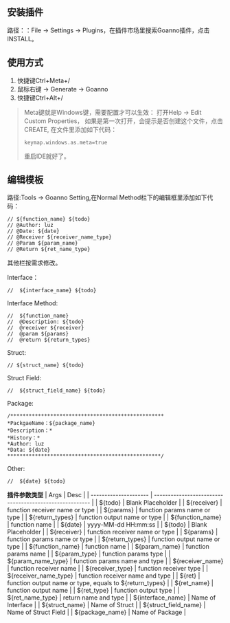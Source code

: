 ## 安装插件
路径：：File -> Settings -> Plugins，在插件市场里搜索Goanno插件，点击INSTALL。

## 使用方式
  1. 快捷键Ctrl+Meta+/
  2. 鼠标右键 -> Generate -> Goanno
  3. 快捷键Ctrl+Alt+/
 
 > Meta键就是Windows键，需要配置才可以生效：
 > 打开Help -> Edit Custom Properties， 如果是第⼀次打开，会提⽰是否创建这个文件，点击CREATE, 在文件⾥添加如下代码：
 > ```
 > keymap.windows.as.meta=true
 > ```
 > 重启IDE就好了。
 
 ## 编辑模板
 路径:Tools -> Goanno Setting,在Normal Method栏下的编辑框里添加如下代码：

 ```
// ${function_name} ${todo}
// @Author: luz 
// @Date: ${date}
// @Receiver ${receiver_name_type}
// @Param ${param_name}
// @Return ${ret_name_type}
 ```
 
其他栏按需求修改。

Interface：
```
//  ${interface_name} ${todo}
```

Interface Method:
 ```
//  ${function_name}
//  @Description: ${todo}
//  @receiver ${receiver}
//  @param ${params}
//  @return ${return_types}
```

Struct:
```
// ${struct_name} ${todo}
```

Struct Field:
```
//  ${struct_field_name} ${todo}
```

Package:
```
/**************************************************
*PackgaeName：${package_name}
*Description：*
*History：*
*Author: luz
*Data: ${date}
**************************************************/

```

Other:
```
//  ${date} ${todo}
```

**插件参数类型**
| Args                  | Desc                                                    |
| --------------------- | ------------------------------------------------------- |
| ${todo}               | Blank Placeholder                                       |
| ${receiver}           | function receiver name or type                          |
| ${params}             | function params name or type                            |
| ${return_types}       | function output name or type                            |
| ${function_name}      | function name                                           |
| ${date}               | yyyy-MM-dd HH:mm:ss                                     |
| ${todo}               | Blank Placeholder                                       |
| ${receiver}           | function receiver name or type                          |
| ${params}             | function params name or type                            |
| ${return_types}       | function output name or type                            |
| ${function_name}      | function name                                           |
| ${param_name}         | function params name                                    |
| ${param_type}         | function params type                                    |
| ${param_name_type}    | function params name and type                           |
| ${receiver_name}      | function receiver name                                  |
| ${receiver_type}      | function receiver type                                  |
| ${receiver_name_type} | function receiver name and type                         |
| ${ret}                | function output name or type, equals to ${return_types} |
| ${ret_name}           | function output name                                    |
| ${ret_type}           | function output type                                    |
| ${ret_name_type}      | return name and type                                    |
| ${interface_name}     | Name of Interface                                       |
| ${struct_name}        | Name of Struct                                          |
| ${struct_field_name}  | Name of Struct Field                                    |
| ${package_name}       | Name of Package                                         |
